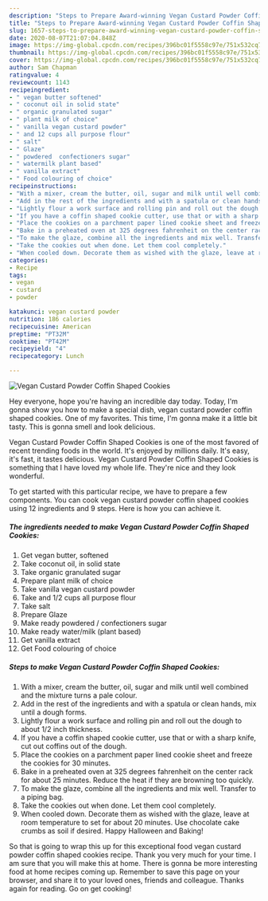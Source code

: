 ```yaml
---
description: "Steps to Prepare Award-winning Vegan Custard Powder Coffin Shaped Cookies"
title: "Steps to Prepare Award-winning Vegan Custard Powder Coffin Shaped Cookies"
slug: 1657-steps-to-prepare-award-winning-vegan-custard-powder-coffin-shaped-cookies
date: 2020-08-07T21:07:04.848Z
image: https://img-global.cpcdn.com/recipes/396bc01f5558c97e/751x532cq70/vegan-custard-powder-coffin-shaped-cookies-recipe-main-photo.jpg
thumbnail: https://img-global.cpcdn.com/recipes/396bc01f5558c97e/751x532cq70/vegan-custard-powder-coffin-shaped-cookies-recipe-main-photo.jpg
cover: https://img-global.cpcdn.com/recipes/396bc01f5558c97e/751x532cq70/vegan-custard-powder-coffin-shaped-cookies-recipe-main-photo.jpg
author: Sam Chapman
ratingvalue: 4
reviewcount: 1143
recipeingredient:
- " vegan butter softened"
- " coconut oil in solid state"
- " organic granulated sugar"
- " plant milk of choice"
- " vanilla vegan custard powder"
- " and 12 cups all purpose flour"
- " salt"
- " Glaze"
- " powdered  confectioners sugar"
- " watermilk plant based"
- " vanilla extract"
- " Food colouring of choice"
recipeinstructions:
- "With a mixer, cream the butter, oil, sugar and milk until well combined and the mixture turns a pale colour."
- "Add in the rest of the ingredients and with a spatula or clean hands, mix until a dough forms."
- "Lightly flour a work surface and rolling pin and roll out the dough to about 1/2 inch thickness."
- "If you have a coffin shaped cookie cutter, use that or with a sharp knife, cut out coffins out of the dough."
- "Place the cookies on a parchment paper lined cookie sheet and freeze the cookies for 30 minutes."
- "Bake in a preheated oven at 325 degrees fahrenheit on the center rack for about 25 minutes. Reduce the heat if they are browning too quickly."
- "To make the glaze, combine all the ingredients and mix well. Transfer to a piping bag."
- "Take the cookies out when done. Let them cool completely."
- "When cooled down. Decorate them as wished with the glaze, leave at room temperature to set for about 20 minutes. Use chocolate cake crumbs as soil if desired. Happy Halloween and Baking!"
categories:
- Recipe
tags:
- vegan
- custard
- powder

katakunci: vegan custard powder 
nutrition: 186 calories
recipecuisine: American
preptime: "PT32M"
cooktime: "PT42M"
recipeyield: "4"
recipecategory: Lunch

---
```



![Vegan Custard Powder Coffin Shaped Cookies](https://img-global.cpcdn.com/recipes/396bc01f5558c97e/751x532cq70/vegan-custard-powder-coffin-shaped-cookies-recipe-main-photo.jpg)

Hey everyone, hope you're having an incredible day today. Today, I'm gonna show you how to make a special dish, vegan custard powder coffin shaped cookies. One of my favorites. This time, I'm gonna make it a little bit tasty. This is gonna smell and look delicious.



Vegan Custard Powder Coffin Shaped Cookies is one of the most favored of recent trending foods in the world. It's enjoyed by millions daily. It's easy, it's fast, it tastes delicious. Vegan Custard Powder Coffin Shaped Cookies is something that I have loved my whole life. They're nice and they look wonderful.


To get started with this particular recipe, we have to prepare a few components. You can cook vegan custard powder coffin shaped cookies using 12 ingredients and 9 steps. Here is how you can achieve it.

<!--inarticleads1-->

##### The ingredients needed to make Vegan Custard Powder Coffin Shaped Cookies:

1. Get  vegan butter, softened
1. Take  coconut oil, in solid state
1. Take  organic granulated sugar
1. Prepare  plant milk of choice
1. Take  vanilla vegan custard powder
1. Take  and 1/2 cups all purpose flour
1. Take  salt
1. Prepare  Glaze
1. Make ready  powdered / confectioners sugar
1. Make ready  water/milk (plant based)
1. Get  vanilla extract
1. Get  Food colouring of choice




<!--inarticleads2-->

##### Steps to make Vegan Custard Powder Coffin Shaped Cookies:

1. With a mixer, cream the butter, oil, sugar and milk until well combined and the mixture turns a pale colour.
1. Add in the rest of the ingredients and with a spatula or clean hands, mix until a dough forms.
1. Lightly flour a work surface and rolling pin and roll out the dough to about 1/2 inch thickness.
1. If you have a coffin shaped cookie cutter, use that or with a sharp knife, cut out coffins out of the dough.
1. Place the cookies on a parchment paper lined cookie sheet and freeze the cookies for 30 minutes.
1. Bake in a preheated oven at 325 degrees fahrenheit on the center rack for about 25 minutes. Reduce the heat if they are browning too quickly.
1. To make the glaze, combine all the ingredients and mix well. Transfer to a piping bag.
1. Take the cookies out when done. Let them cool completely.
1. When cooled down. Decorate them as wished with the glaze, leave at room temperature to set for about 20 minutes. Use chocolate cake crumbs as soil if desired. Happy Halloween and Baking!




So that is going to wrap this up for this exceptional food vegan custard powder coffin shaped cookies recipe. Thank you very much for your time. I am sure that you will make this at home. There is gonna be more interesting food at home recipes coming up. Remember to save this page on your browser, and share it to your loved ones, friends and colleague. Thanks again for reading. Go on get cooking!

